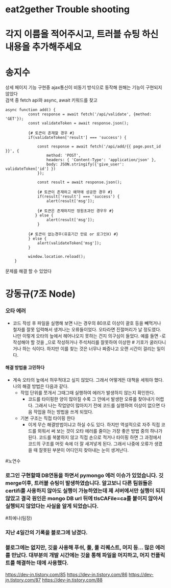 # eat2gether Trouble shooting


# 각지 이름을 적어주시고, 트러블 슈팅 하신 내용을 추가해주세요

# 송지수

상세 페이지 기능 구현중 ajax통신이 비동기 방식으로 동작해 
원해는 기능이 구현되지 않았다<br>
검색 중 fetch api와 async, await 키워드를 찾고<br>

    async function add() {
              const response = await fetch('/api/validate', {method: 'GET'});
              const validateToken = await response.json();

              {# 토큰이 존재할 경우 #}
              if(validateToken['result'] === 'success') {

                  const response = await fetch('/api/add/{{ page.post_id }}', {
                      method: 'POST',
                      headers: { 'Content-Type': 'application/json' },
                      body: JSON.stringify({'give_user': validateToken['id'] })
                  });

                  const result = await response.json();

                  {# 토큰이 존재하고 예약에 성공한 경우 #}
                  if(result['result'] === 'success') {
                      alert(result['msg']);

                  {# 토큰은 존재하지만 정원초과인 경우우 #}
                 } else {
                      alert(result['msg']);
                  }

              {# 토큰이 없는경우(유효기간 만료 or 로그인X) #}
              } else {
                  alert(validateToken['msg']);
              }

              window.location.reload();
        }

문제를 해결 할 수 있었다 


# 강동규(7조 Node)
### 오타 에러
* 코드 작성 후 파일을 실행해 보면 나는 경우의 80프로 이상이 괄호 등을 빼먹거나 철자를 잘못 입력해서 생겨나는 오류들이었다. 오타라면 진절머리가 날 정도였다. 나만 이렇게 오타의 늪에서 헤어나오지 못하는 건지 의구심이 들었다. 예를 들면 -로 작성해야 할 것을 _으로 작성하거나 주석처리를 잘못하여 이상한 # 기호가 굴러다니거나 하는 식이다. 하지만 이를  찾는 것은 너무나 짜증나고 오랜 시간이 걸리는 일이다. 
#### 해결 방법을 고민하다
* 계속 오타의 늪에서 허우적대고 싶지 않았다. 그래서 어떻게든 대책을 세워야 했다. 나의 해결 방법은 다음과 같다.
     - 작업 단위를 쪼개서 그때그때 실행하여 에러가 발생하지 않는지 확인한다.
        - 코드를 타이핑한 양이 많아질 수록 그 안에서 발생한 오류를 찾아내기 어렵다. 그래서 나는 작업양이 많아지기 전에 코드를 실행하여 이상이 없으면 다음 작업을 하는 방법을 쓰게 되었다. 
     - 기본 구조는 직접 타이핑 한다
        - 이게 무슨 해결방법이냐고 하실 수도 있다. 하지만 역설적으로 자주 직접 코드를 외워서 써 보는 것이 오타 에러를 줄이는 가장 좋은 방법 중의 하나가 된다. 코드를 복붙하지 않고 직접 손으로 적거나 타이핑 하면 그 과정에서 코드의 구조를 머릿 속에 더 잘 새겨넣게 된다. 그래서 나중에 오류가 생겼을 때 잘못된 부분이 어디인지 찾아내는 눈이 생겨난다. 
        
        
#노연수
### 로그인 구현할때 DB연동을 하면서 pymongo 에러 이슈가 있었습니다. 깃 merge이후, 트러블 슈팅이 발생하였습니다. 알고보니 다른 팀원들은 certifi를 사용하지 않아도 실행이 가능하였는데 제 서버에서만 실행이 되지 않았고 결국 원인은 mongo DB url 뒤에 tlsCAFile=ca를 붙이지 않아서 실행되지 않았다는 사실을 알게 되었습니다. 


#최예나(팀장)
### 지난 4일간의 기록을 블로그에 남겼다.
### 블로그에는 없지만, 깃을 사용해 푸쉬, 풀, 풀 리퀘스트, 머지 등... 많은 에러를 만났다. 대부분의 개발 시간에는 깃을 통해 파일을 머지하고, 머지 컨플릭트를 해결하는 데에 사용했다.
https://dev-jn.tistory.com/85
https://dev-jn.tistory.com/86
https://dev-jn.tistory.com/87
https://dev-jn.tistory.com/88
